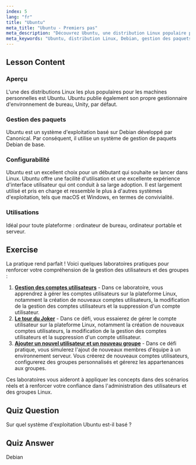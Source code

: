 ```yaml
---
index: 5
lang: "fr"
title: "Ubuntu"
meta_title: "Ubuntu - Premiers pas"
meta_description: "Découvrez Ubuntu, une distribution Linux populaire pour les débutants. Explorez ses fonctionnalités, sa gestion des paquets et pourquoi elle est excellente pour les ordinateurs de bureau et les serveurs."
meta_keywords: "Ubuntu, distribution Linux, Debian, gestion des paquets, débutant Linux, tutoriel Ubuntu, guide Linux"
---
```


## Lesson Content

### Aperçu

L'une des distributions Linux les plus populaires pour les machines personnelles est Ubuntu. Ubuntu publie également son propre gestionnaire d'environnement de bureau, Unity, par défaut.

### Gestion des paquets

Ubuntu est un système d'exploitation basé sur Debian développé par Canonical. Par conséquent, il utilise un système de gestion de paquets Debian de base.

### Configurabilité

Ubuntu est un excellent choix pour un débutant qui souhaite se lancer dans Linux. Ubuntu offre une facilité d'utilisation et une excellente expérience d'interface utilisateur qui ont conduit à sa large adoption. Il est largement utilisé et pris en charge et ressemble le plus à d'autres systèmes d'exploitation, tels que macOS et Windows, en termes de convivialité.

### Utilisations

Idéal pour toute plateforme : ordinateur de bureau, ordinateur portable et serveur.

## Exercise

La pratique rend parfait ! Voici quelques laboratoires pratiques pour renforcer votre compréhension de la gestion des utilisateurs et des groupes :

1. **[Gestion des comptes utilisateurs](https://labex.io/fr/labs/linux-user-account-management-49)** - Dans ce laboratoire, vous apprendrez à gérer les comptes utilisateurs sur la plateforme Linux, notamment la création de nouveaux comptes utilisateurs, la modification de la gestion des comptes utilisateurs et la suppression d'un compte utilisateur.
2. **[Le tour du Joker](https://labex.io/fr/labs/linux-the-joker-s-trick-270247)** - Dans ce défi, vous essaierez de gérer le compte utilisateur sur la plateforme Linux, notamment la création de nouveaux comptes utilisateurs, la modification de la gestion des comptes utilisateurs et la suppression d'un compte utilisateur.
3. **[Ajouter un nouvel utilisateur et un nouveau groupe](https://labex.io/fr/labs/linux-add-new-user-and-group-17987)** - Dans ce défi pratique, vous simulerez l'ajout de nouveaux membres d'équipe à un environnement serveur. Vous créerez de nouveaux comptes utilisateurs, configurerez des groupes personnalisés et gérerez les appartenances aux groupes.

Ces laboratoires vous aideront à appliquer les concepts dans des scénarios réels et à renforcer votre confiance dans l'administration des utilisateurs et des groupes Linux.

## Quiz Question

Sur quel système d'exploitation Ubuntu est-il basé ?

## Quiz Answer

Debian